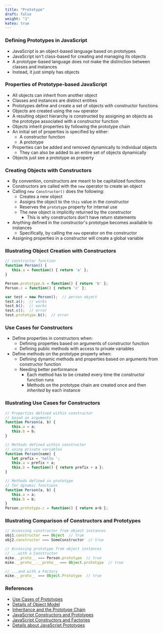 ```yaml
---
title: "Prototype"
draft: false
weight: "1"
katex: true
---
```


### Defining Prototypes in JavaScript
- JavaScript is an object-based language based on prototypes
- JavaScript isn't class-based for creating and managing its objects
- A prototype-based language does not make the distinction between classes and instances
- Instead, it just simply has objects

### Properties of Prototype-based JavaScript
- All objects can inherit from another object
- Classes and instances are distinct entities
- Prototypes define and create a set of objects with constructor functions
- Objects are created using the `new` operator
- A resulting object hierarchy is constructed by assigning an objects as the prototype associated with a constructor function
- Objects inherit properties by following the prototype chain
- An initial set of properties is specified by either:
	- A constructor function
	- A prototype
- Properties can be added and removed dynamically to individual objects
	- They can also be added to an entire set of objects dynamically
- Objects just see a prototype as property

### Creating Objects with Constructors
- By convention, constructors are meant to be capitalized functions
- Constructors are called with the `new` operator to create an object
- Calling `new Constructor()` does the following:
	- Creates a new object
	- Assigns the object to the `this` value in the constructor
	- Reserves the `prototype` property for internal use
	- The new object is implicitly returned by the constructor
		- This is why constructors don't have return statements
- Anything defined in the constructor's prototype becomes available to instances
	- Specifically, by calling the `new` operator on the constructor
- Assigning properties in a constructor will create a global variable

### Illustrating Object Creation with Constructors
```js
// constructor function
function Person() {
   this.a = function() { return 'a' };
}

Person.prototype.b = function() { return 'b' };
Person.c = function() { return 'c' };

var test = new Person();  // person object
test.a();  // works
test.b();  // works
test.c();  // error
test.prototype.b();  // error
```

### Use Cases for Constructors
- Define properties in constructors when:
	- Defining properties based on arguments of constructor function
	- Defining public methods with access to private variables
- Define methods on the prototype property when:
	- Defining dynamic methods and properties based on arguments from constructor function
	- Needing better performance
		- Each method has to be created every time the constructor function runs
		- Methods on the prototype chain are created once and then *inherited* by each instance

### Illustrating Use Cases for Constructors
```js
// Properties defined within constructor
// based on arguments
function Person(a, b) {
   this.a = a;
   this.b = b;
}

// Methods defined within constructor
// using private variables
function Person(name) {
   let prefix = 'hello ';
   this.a = prefix + a;
   this.b = function() { return prefix + a };
}

// Methods defined in prototype
// for dynamic functions
function Person(a, b) {
   this.a = a;
   this.b = b;
}
Person.prototype.c = function() { return a+b };
```

### Illustrating Comparison of Constructors and Prototypes
```js
// Accessing constructor from object instances
obj1.constructor === Object  // true
obj2.constructor === SomeConstructor  // true

// Accessing prototype from object instances
// ...with a Constructor
mike.__proto__ === Person.prototype  // true
mike.__proto__.__proto__ === Object.prototype  // true

// ...and with a Factory
mike.__proto__ === Object.Prototype  // true
```

### References
- [Use Cases of Prototypes](https://stackoverflow.com/a/4508498/12777044)
- [Details of Object Model](https://developer.mozilla.org/en-US/docs/Web/JavaScript/Guide/Details_of_the_Object_Model)
- [Inheritance and the Prototype Chain](https://developer.mozilla.org/en-US/docs/Web/JavaScript/Inheritance_and_the_prototype_chain)
- [JavaScript Constructors and Prototypes](https://stackoverflow.com/a/37999611/12777044)
- [JavaScript Constructors and Factories](https://stackoverflow.com/a/36492127/12777044)
- [Details about JavaScript Prototypes](https://medium.com/@chamikakasun/javascript-factory-functions-vs-constructor-functions-585919818afe)
